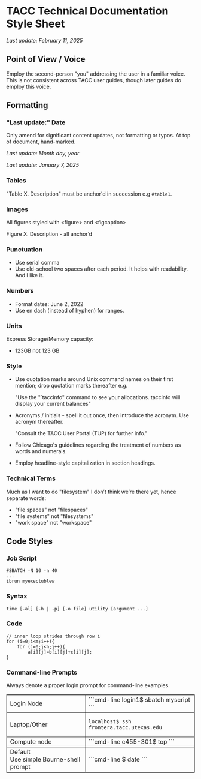# TACC Technical Documentation Style Sheet
*Last update: February 11, 2025*

## Point of View / Voice

Employ the second-person "you" addressing the user in a familiar voice. This is not consistent across TACC user guides, though later guides do employ this voice.

## Formatting

### "Last update:" Date

Only amend for significant content updates, not formatting or typos. At top of document, hand-marked.    

*Last update: Month day, year*  

*Last update: January 7, 2025*

### Tables

"Table X. Description" must be anchor'd in succession e.g `#table1`.


### Images 

All figures styled with \<figure\> and \<figcaption\> 

Figure X. Description \- all anchor’d

### Punctuation

* Use serial comma  
* Use old-school two spaces after each period.  It helps with readability.  And I like it.

### Numbers

* Format dates: June 2, 2022  
* Use en dash (instead of hyphen) for ranges.  

### Units

Express Storage/Memory capacity:

* 123GB not 123 GB

### Style

* Use quotation marks around Unix command names on their first mention; drop quotation marks thereafter e.g.   

	"Use the "`taccinfo" command to see your allocations.  taccinfo will display your current balances"  

* Acronyms / initials - spell it out once, then introduce the acronym.  Use acronym thereafter.  

	"Consult the TACC User Portal (TUP) for further info."  

* Follow Chicago's guidelines regarding the treatment of numbers as words and numerals.

* Employ headline-style capitalization in section headings.

### Technical Terms

Much as I want to do "filesystem" I don’t think we’re there yet, hence separate words:

* "file spaces" not "filespaces"  
* "file systems" not "filesystems"  
* "work space" not "workspace"


## Code Styles


### Job Script  

```job-script
#SBATCH -N 10 -n 40
...
ibrun myexectublew
```

### Syntax 

```syntax
time [-al] [-h | -p] [-o file] utility [argument ...]
```
      

### Code   

```code
// inner loop strides through row i  
for (i=0;i<m;i++){  
    for (j=0;j<n;j++){  
        a[i][j]=b[i][j]+c[i][j];  
}  
```
      

### Command-line Prompts

Always denote a proper login prompt for command-line examples. 

<table border="1">

<tr><td>Login Node</td><td valign="top">
```cmd-line
login1$ sbatch myscript  
```
</td></tr>
<tr><td>Laptop/Other</td><td>

```cmd-line
localhost$ ssh frontera.tacc.utexas.edu
```
</td></tr><tr><td>
Compute node
</td><td>
```cmd-line
c455-301$ top
```
</td></tr><tr><td>
Default<br>Use simple Bourne-shell prompt</td><td>
```cmd-line
$ date  
```
</td></tr></table>
      
      
<!--
* Code snippets (less than one line)  
* Html: <code>any cource code or command line</code>  
* Markdown: `any source code or command line`

Include "References" at the end of each doc
Include Award numbers of grants - do this in intro sections of funded resources
Start linking to "Cite TACC" or "Acknowledge TACC" 
-->
